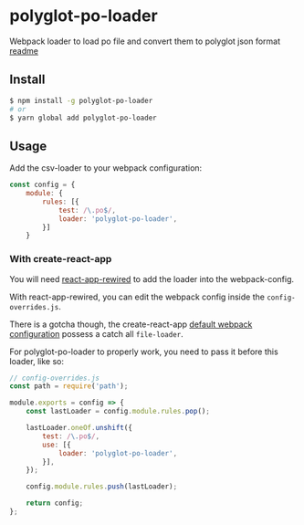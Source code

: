 # polyglot-po-loader

Webpack loader to load po file and convert them to polyglot json format
[readme](https://github.com/marmelab/polyglot-po/blob/master/packages/polyglot-po-loader/readme.md)

## Install

```bash
$ npm install -g polyglot-po-loader
# or
$ yarn global add polyglot-po-loader
```

## Usage

Add the csv-loader to your webpack configuration:

```js
const config = {
    module: {
        rules: [{
            test: /\.po$/,
            loader: 'polyglot-po-loader',
        }]
    }
```

### With create-react-app

You will need [react-app-rewired](https://github.com/timarney/react-app-rewired) to add the loader into the webpack-config.

With react-app-rewired, you can edit the webpack config inside the `config-overrides.js`.

There is a gotcha though, the create-react-app [default webpack configuration](https://github.com/facebook/create-react-app/blob/master/packages/react-scripts/config/webpack.config.js#L546) possess a catch all `file-loader`.

For polyglot-po-loader to properly work, you need to pass it before this loader, like so:

```js
// config-overrides.js
const path = require('path');

module.exports = config => {
    const lastLoader = config.module.rules.pop();

    lastLoader.oneOf.unshift({
        test: /\.po$/,
        use: [{
            loader: 'polyglot-po-loader',
        }],
    });

    config.module.rules.push(lastLoader);

    return config;
};
```